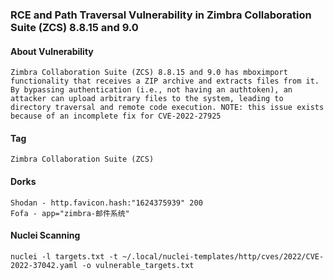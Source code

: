 ### RCE and Path Traversal Vulnerability in Zimbra Collaboration Suite (ZCS) 8.8.15 and 9.0

#### About Vulnerability
```
Zimbra Collaboration Suite (ZCS) 8.8.15 and 9.0 has mboximport functionality that receives a ZIP archive and extracts files from it. By bypassing authentication (i.e., not having an authtoken), an attacker can upload arbitrary files to the system, leading to directory traversal and remote code execution. NOTE: this issue exists because of an incomplete fix for CVE-2022-27925
```

#### Tag
```Zimbra Collaboration Suite (ZCS)```

#### Dorks
```
Shodan - http.favicon.hash:"1624375939" 200
Fofa - app="zimbra-邮件系统"
```

#### Nuclei Scanning
```
nuclei -l targets.txt -t ~/.local/nuclei-templates/http/cves/2022/CVE-2022-37042.yaml -o vulnerable_targets.txt
```
